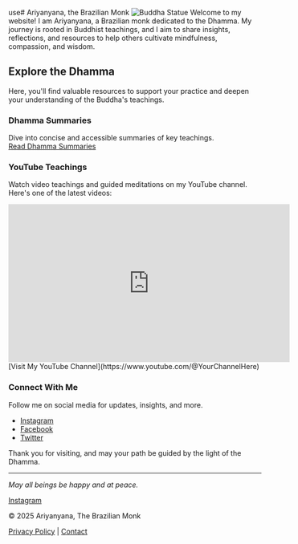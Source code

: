 use# Ariyanyana, the Brazilian Monk
![Buddha Statue](https://yourimageurl.com/statue.jpg)
Welcome to my website! I am Ariyanyana, a Brazilian monk dedicated to the Dhamma. My journey is rooted in Buddhist teachings, and I aim to share insights, reflections, and resources to help others cultivate mindfulness, compassion, and wisdom.

## Explore the Dhamma

Here, you'll find valuable resources to support your practice and deepen your understanding of the Buddha's teachings.

### Dhamma Summaries
Dive into concise and accessible summaries of key teachings.  
[Read Dhamma Summaries](./dhamma-summaries)

### YouTube Teachings
Watch video teachings and guided meditations on my YouTube channel. Here's one of the latest videos:  

<iframe width="560" height="315" src="https://www.youtube.com/embed/VIDEO_ID_HERE" title="YouTube video player" frameborder="0" allow="accelerometer; autoplay; clipboard-write; encrypted-media; gyroscope; picture-in-picture" allowfullscreen></iframe>  
[Visit My YouTube Channel](https://www.youtube.com/@YourChannelHere)

### Connect With Me  
Follow me on social media for updates, insights, and more.  

- [Instagram](https://www.instagram.com/yourinstagramhandle)  
- [Facebook](https://www.facebook.com/yourfacebookhandle)  
- [Twitter](https://twitter.com/yourtwitterhandle)

Thank you for visiting, and may your path be guided by the light of the Dhamma.

---
*May all beings be happy and at peace.*

<a href="https://instagram.com" target="_blank"><i class="fa fa-instagram"></i> Instagram</a>

<footer>
    <p>© 2025 Ariyanyana, The Brazilian Monk</p>
    <p><a href="./privacy-policy.md">Privacy Policy</a> | <a href="mailto:contact@ariyanyana.com">Contact</a></p>
</footer>